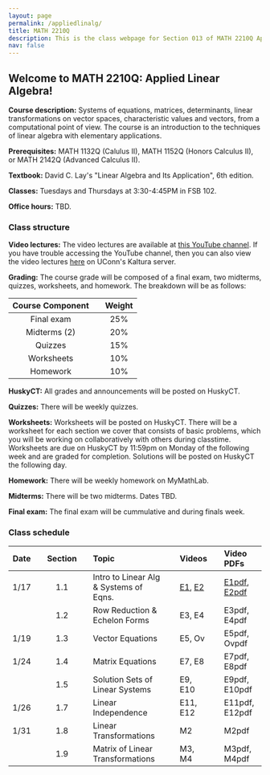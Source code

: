 ```yaml
---
layout: page
permalink: /appliedlinalg/
title: MATH 2210Q
description: This is the class webpage for Section 013 of MATH 2210Q Applied Linear Algebra at UConn.  
nav: false
---
```


## Welcome to MATH 2210Q: Applied Linear Algebra! 

**Course description:** Systems of equations, matrices, determinants, linear transformations on vector spaces, characteristic values and vectors, from a computational point of view. The course is an introduction to the techniques of linear algebra with elementary applications.

**Prerequisites:** MATH 1132Q (Calulus II), MATH 1152Q (Honors Calculus II), or MATH 2142Q (Advanced Calculus II).

**Textbook:** David C. Lay's "Linear Algebra and Its Application", 6th edition. 

**Classes:** Tuesdays and Thursdays at 3:30-4:45PM in FSB 102.

**Office hours:** TBD.


### Class structure



**Video lectures:** The video lectures are available at [this YouTube channel](https://www.youtube.com/channel/UCJgq70ZWtrVIwHEDYdj-kdg/playlists). If you have trouble accessing the YouTube channel, then you can also view the video lectures [here](https://kaltura.uconn.edu/channel/Math%2B2210Q/168885461) on UConn's Kaltura server. 

**Grading:** The course grade will be composed of a final exam, two midterms, quizzes, worksheets, and homework. The breakdown will be as follows: 


| Course Component |       | Weight    | 
| :----:           | :---: |  :----:   |   
| Final exam       |       |  25%      | 
| Midterms (2)     |       |  20%      | 
| Quizzes          |       |  15%      |
| Worksheets       |       |  10%      |  
| Homework         |       |  10%      |

**HuskyCT:** All grades and announcements will be posted on HuskyCT.  

**Quizzes:** There will be weekly quizzes. 

**Worksheets:** Worksheets will be posted on HuskyCT. There will be a worksheet for each section we cover that consists of basic problems, which you will be working on collaboratively with others during classtime. Worksheets are due on HuskyCT by 11:59pm on Monday of the following week and are graded for completion. Solutions will be posted on HuskyCT the following day. 

**Homework:** There will be weekly homework on MyMathLab. 

**Midterms:** There will be two midterms. Dates TBD. 

**Final exam:** The final exam will be cummulative and during finals week. 


### Class schedule

| Date  |      | Section |      | Topic                                       |      | Videos   |      | Video PDFs     |
| :---: | :--: | :---:   | :--: | :---                                        | :--: | :---     | :--: |  :---          |
| 1/17  |      |  1.1    |      |  Intro to Linear Alg & Systems of Eqns.     |      | [E1](https://www.youtube.com/watch?v=0PloaPk86H0&list=PLCyMqkq53VeSogd_0OQtljaVxBtZ0xAC2&index=2), [E2](https://www.youtube.com/watch?v=7QvN1bIMSZQ&list=PLCyMqkq53VeSogd_0OQtljaVxBtZ0xAC2&index=2)   |      | [E1pdf](http://www2.math.uconn.edu/~troby/VLpdfs/E1SysLinEqn.pdf), [E2pdf](http://www2.math.uconn.edu/~troby/VLpdfs/E2SolvLinSys.pdf)   |
|       |      |  1.2    |      |  Row Reduction & Echelon Forms              |      | E3, E4   |      | E3pdf, E4pdf   |
| 1/19  |      |  1.3    |      |  Vector Equations                           |      | E5, Ov   |      | E5pdf, Ovpdf   |
| 1/24  |      |  1.4    |      |  Matrix Equations                           |      | E7, E8   |      | E7pdf, E8pdf   |
|       |      |  1.5    |      |  Solution Sets of Linear Systems            |      | E9, E10  |      | E9pdf, E10pdf  |
| 1/26  |      |  1.7    |      |  Linear Independence                        |      | E11, E12 |      | E11pdf, E12pdf | 
| 1/31  |      |  1.8    |      |  Linear Transformations                     |      | M2       |      | M2pdf          |
|       |      |  1.9    |      |  Matrix of Linear Transformations           |      | M3, M4   |      | M3pdf, M4pdf   |


<!-- 

Quizzes will be weekly (2 random homework problems)

Homework will be about 10 problems per week on MyMathLab (3-4 per section we cover that week)

I will do a mostly flipped classroom style. A little bit of lecture plus problem solving session/working on worksheets. 
I will do more lecture on the days we are covering harder sections. 

-->
